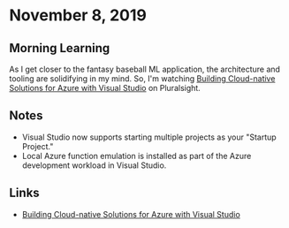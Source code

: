 # November 8, 2019

## Morning Learning

As I get closer to the fantasy baseball ML application, the architecture and tooling are solidifying in my mind. So, I'm watching [Building Cloud-native Solutions for Azure with Visual Studio](https://app.pluralsight.com/library/courses/building-cloud-native-solutions-azure-visual-studio/table-of-contents) on Pluralsight.

## Notes

* Visual Studio now supports starting multiple projects as your "Startup Project."
* Local Azure function emulation is installed as part of the Azure development workload in Visual Studio.

## Links

* [Building Cloud-native Solutions for Azure with Visual Studio](https://app.pluralsight.com/library/courses/building-cloud-native-solutions-azure-visual-studio/table-of-contents)
